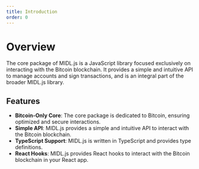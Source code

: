 ```yaml
---
title: Introduction
order: 0
---
```


# Overview

The core package of MIDL.js is a JavaScript library focused exclusively on interacting with the Bitcoin blockchain. It provides a simple and intuitive API to manage accounts and sign transactions, and is an integral part of the broader MIDL.js library.

## Features

- **Bitcoin-Only Core**: The core package is dedicated to Bitcoin, ensuring optimized and secure interactions.
- **Simple API**: MIDL.js provides a simple and intuitive API to interact with the Bitcoin blockchain.
- **TypeScript Support**: MIDL.js is written in TypeScript and provides type definitions.
- **React Hooks**: MIDL.js provides React hooks to interact with the Bitcoin blockchain in your React app.


